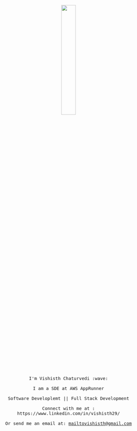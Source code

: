 <p align="center">
  <img src="https://media.giphy.com/media/2xPPojqe3mraUXS6dk/giphy.gif" width="30%">
  <br><br>
  <samp>
    I'm Vishisth Chaturvedi :wave:
    <br><br>
    I am a SDE at AWS AppRunner
    <br><br>
    Software Developlemt || Full Stack Development
    <br><br>
    Connect with me at  : https://www.linkedin.com/in/vishisth29/
    <br><br>
    Or send me an email at:
    <a href = "mailto: mailtovishisth@gmail.com">mailtovishisth@gmail.com</a>
  </samp>
</p>
